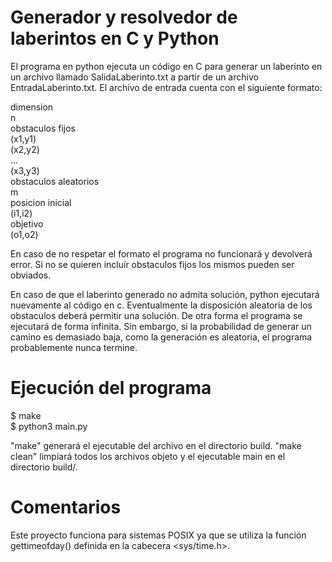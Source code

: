 # Generador y resolvedor de laberintos en C y Python
El programa en python ejecuta un código en C para generar un laberinto en un
archivo llamado SalidaLaberinto.txt a partir de un archivo EntradaLaberinto.txt.
El archivo de entrada cuenta con el siguiente formato:

dimension  
n  
obstaculos fijos  
(x1,y1)  
(x2,y2)  
...  
(x3,y3)  
obstaculos aleatorios  
m  
posicion inicial  
(i1,i2)  
objetivo  
(o1,o2)  

En caso de no respetar el formato el programa no funcionará y devolverá error.
Si no se quieren incluír obstaculos fijos los mismos pueden ser obviados.

En caso de que el laberinto generado no admita solución, python ejecutará
nuevamente al código en c. Eventualmente la disposición aleatoria de los
obstaculos deberá permitir una solución. De otra forma el programa se ejecutará
de forma infinita. Sin embargo, si la probabilidad de generar un camino es
demasiado baja, como la generación es aleatoria, el programa probablemente nunca
termine.

# Ejecución del programa
$ make  
$ python3 main.py  

"make" generará el ejecutable del archivo en el directorio build.
"make clean" limpiará todos los archivos objeto y el ejecutable main en el
directorio build/.

# Comentarios
Este proyecto funciona para sistemas POSIX ya que se utiliza la
función gettimeofday() definida en la cabecera <sys/time.h>.
